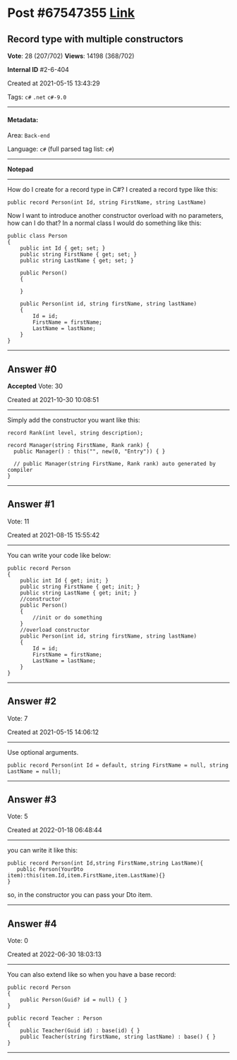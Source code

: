 
# Post \#67547355 [Link](https://stackoverflow.com/questions/67547355/)

## Record type with multiple constructors

**Vote**: 28 (207/702) **Views**: 14198 (368/702) 

**Internal ID** \#2-6-404

Created at 2021-05-15 13:43:29

Tags: `c#` `.net` `c#-9.0`

----------

#### Metadata:

Area: `Back-end`

Language: `c#` (full parsed tag list: `c#`)

----------

**Notepad**


----------

How do I create  for a record type in C#?
I created a record type like this:
```
public record Person(int Id, string FirstName, string LastName)
```

Now I want to introduce another constructor overload with no parameters, how can I do that?
In a normal class I would do something like this:
```
public class Person
{
    public int Id { get; set; }
    public string FirstName { get; set; }
    public string LastName { get; set; }

    public Person()
    {
        
    }

    public Person(int id, string firstName, string lastName)
    {
        Id = id;
        FirstName = firstName;
        LastName = lastName;
    }
}
```



----------
        
## Answer \#0

**Accepted** Vote: 30

Created at 2021-10-30 10:08:51

------------

Simply add the constructor you want like this:
```
record Rank(int level, string description);

record Manager(string FirstName, Rank rank) {
  public Manager() : this("", new(0, "Entry")) { }

  // public Manager(string FirstName, Rank rank) auto generated by compiler
}
```



------------
    
    
## Answer \#1

 Vote: 11

Created at 2021-08-15 15:55:42

------------

You can write your code like below:
```
public record Person
{
    public int Id { get; init; }
    public string FirstName { get; init; }
    public string LastName { get; init; }
    //constructor
    public Person()
    {
        //init or do something
    }
    //overload constructor
    public Person(int id, string firstName, string lastName)
    {
        Id = id;
        FirstName = firstName;
        LastName = lastName;
    }
}
```



------------
    
    
## Answer \#2

 Vote: 7

Created at 2021-05-15 14:06:12

------------

Use optional arguments.
```
public record Person(int Id = default, string FirstName = null, string LastName = null);
```



------------
    
    
## Answer \#3

 Vote: 5

Created at 2022-01-18 06:48:44

------------

you can write it like this:
```
public record Person(int Id,string FirstName,string LastName){
   public Person(YourDto item):this(item.Id,item.FirstName,item.LastName){} 
}
```

so, in the constructor you can pass your Dto item.


------------
    
    
## Answer \#4

 Vote: 0

Created at 2022-06-30 18:03:13

------------

You can also extend like so when you have a base record:
```
public record Person
{
    public Person(Guid? id = null) { }
}

public record Teacher : Person
{
    public Teacher(Guid id) : base(id) { }
    public Teacher(string firstName, string lastName) : base() { }
}
```



------------
    
    